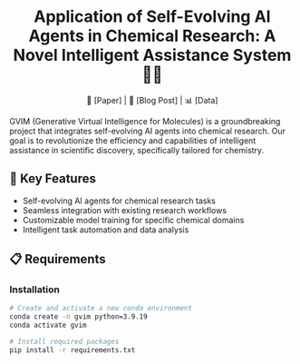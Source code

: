 <h1 align="center">
  <b>Application of Self-Evolving AI Agents in Chemical Research: A Novel Intelligent Assistance System 🧪🤖</b>
</h1>

<p align="center">
  🧬 [Paper] | 🔬 [Blog Post] | 📊 [Data]
</p>

GVIM (Generative Virtual Intelligence for Molecules) is a groundbreaking project that integrates self-evolving AI agents into chemical research. Our goal is to revolutionize the efficiency and capabilities of intelligent assistance in scientific discovery, specifically tailored for chemistry.

## 🌟 Key Features

- Self-evolving AI agents for chemical research tasks
- Seamless integration with existing research workflows
- Customizable model training for specific chemical domains
- Intelligent task automation and data analysis

## 📋 Requirements

### Installation

```bash
# Create and activate a new conda environment
conda create -n gvim python=3.9.19
conda activate gvim

# Install required packages
pip install -r requirements.txt
